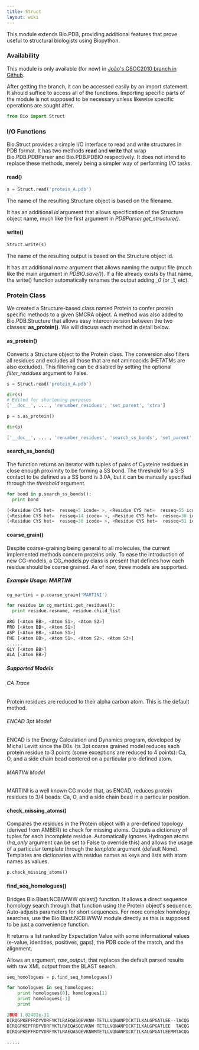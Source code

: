 ```yaml
---
title: Struct
layout: wiki
---
```


This module extends Bio.PDB, providing additional features that prove
useful to structural biologists using Biopython.

### Availability

This module is only available (for now) in [João's GSOC2010 branch in
Github](http://github.com/JoaoRodrigues/biopython/tree/GSOC2010).

After getting the branch, it can be accessed easily by an import
statement. It should suffice to access all of the functions. Importing
specific parts of the module is not supposed to be necessary unless
likewise specific operations are sought after.

``` python
from Bio import Struct
```

### I/O Functions

Bio.Struct provides a simple I/O interface to read and write structures
in PDB format. It has two methods **read** and **write** that wrap
Bio.PDB.PDBParser and Bio.PDB.PDBIO respectively. It does not intend to
replace these methods, merely being a simpler way of performing I/O
tasks.

#### read()

``` python
s = Struct.read('protein_A.pdb')
```

The name of the resulting Structure object is based on the filename.

It has an additional *id* argument that allows specification of the
Structure object name, much like the first argument in
*PDBParser.get\_structure()*.

#### write()

``` python
Struct.write(s)
```

The name of the resulting output is based on the Structure object id.

It has an additional *name* argument that allows naming the output file
(much like the main argument in *PDBIO.save()*). If a file already
exists by that name, the write() function automatically renames the
output adding *\_0* (or \_1, etc).

### Protein Class

We created a Structure-based class named Protein to confer protein
specific methods to a given SMCRA object. A method was also added to
Bio.PDB.Structure that allows easy interconversion between the two
classes: **as\_protein()**. We will discuss each method in detail below.

#### as\_protein()

Converts a Structure object to the Protein class. The conversion also
filters all residues and excludes all those that are not aminoacids
(HETATMs are also excluded). This filtering can be disabled by setting
the optional *filter\_residues* argument to False.

``` python
s = Struct.read('protein_A.pdb')

dir(s)
# Edited for shortening purposes
['__doc__', ... , 'renumber_residues', 'set_parent', 'xtra']

p = s.as_protein()

dir(p)

['__doc__', ... , 'renumber_residues', 'search_ss_bonds', 'set_parent', 'xtra']
```

#### search\_ss\_bonds()

The function returns an iterator with tuples of pairs of Cysteine
residues in close enough proximity to be forming a SS bond. The
threshold for a S-S contact to be defined as a SS bond is 3.0A, but it
can be manually specified through the *threshold* argument.

``` python
for bond in p.search_ss_bonds():
  print bond

(<Residue CYS het=  resseq=5 icode= >, <Residue CYS het=  resseq=55 icode= >)
(<Residue CYS het=  resseq=14 icode= >, <Residue CYS het=  resseq=38 icode= >)
(<Residue CYS het=  resseq=30 icode= >, <Residue CYS het=  resseq=51 icode= >)
```

#### coarse\_grain()

Despite coarse-graining being general to all molecules, the current
implemented methods concern proteins only. To ease the introduction of
new CG-models, a CG\_models.py class is present that defines how each
residue should be coarse grained. As of now, three models are supported.

##### Example Usage: MARTINI

``` python
cg_martini = p.coarse_grain('MARTINI')

for residue in cg_martini.get_residues():
  print residue.resname, residue.child_list

ARG [<Atom BB>, <Atom S1>, <Atom S2>]
PRO [<Atom BB>, <Atom S1>]
ASP [<Atom BB>, <Atom S1>]
PHE [<Atom BB>, <Atom S1>, <Atom S2>, <Atom S3>]
......
GLY [<Atom BB>]
ALA [<Atom BB>]
```

##### Supported Models

###### CA Trace

Protein residues are reduced to their alpha carbon atom. This is the
default method.

###### ENCAD 3pt Model

ENCAD is the Energy Calculation and Dynamics program, developed by
Michal Levitt since the 80s. Its 3pt coarse grained model reduces each
protein residue to 3 points (some exceptions are reduced to 4 points):
Ca, O, and a side chain bead centered on a particular pre-defined atom.

###### MARTINI Model

MARTINI is a well known CG model that, as ENCAD, reduces protein
residues to 3/4 beads: Ca, O, and a side chain bead in a particular
position.

#### check\_missing\_atoms()

Compares the residues in the Protein object with a pre-defined topology
(derived from AMBER) to check for missing atoms. Outputs a dictionary of
tuples for each incomplete residue. Automatically ignores Hydrogen atoms
(*ha\_only* argument can be set to False to override this) and allows
the usage of a particular template through the *template* argument
(default None). Templates are dictionaries with residue names as keys
and lists with atom names as values.

``` python
p.check_missing_atoms()
```

#### find\_seq\_homologues()

Bridges Bio.Blast.NCBIWWW qblast() function. It allows a direct sequence
homology search through that function using the Protein object's
sequence. Auto-adjusts parameters for short sequences. For more complex
homology searches, use the Bio.Blast.NCBIWWW module directly as this is
supposed to be just a convenience function.

It returns a list ranked by Expectation Value with some informational
values (e-value, identities, positives, gaps), the PDB code of the
match, and the alignment.

Allows an argument, *raw\_output*, that replaces the default parsed
results with raw XML output from the BLAST search.

``` python
seq_homologues = p.find_seq_homologues()

for homologues in seq_homologues:
    print homologues[0], homologues[1]
    print homologues[-1]
    print

2BUO 1.82482e-31
DIRQGPKEPFRDYVDRFYKTLRAEQASQEVKNW-TETLLVQNANPDCKTILKALGPGATLEE--TACQG
DIRQGPKEPFRDYVDRFYKTLRAEQASQEVKNW TETLLVQNANPDCKTILKALGPGATLEE  TACQG
DIRQGPKEPFRDYVDRFYKTLRAEQASQEVKNWMTETLLVQNANPDCKTILKALGPGATLEEMMTACQG

.....
```
